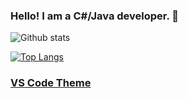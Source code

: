 ### Hello! I am a C#/Java developer. 👋

![Github stats](https://github-readme-stats.vercel.app/api?username=D1og0&count_private=true&theme=dracula)

[![Top Langs](https://github-readme-stats.vercel.app/api/top-langs/?username=D1og0&count_private=true&layout=compact&theme=dracula)](https://github.com/anuraghazra/github-readme-stats)

### [VS Code Theme](https://marketplace.visualstudio.com/items?itemName=zhuangtongfa.Material-theme)
